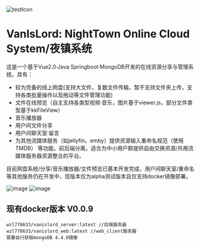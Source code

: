 ![testIcon](https://user-images.githubusercontent.com/55415793/173568881-43b09052-592d-412d-b3c2-e4e7c310cb4e.png)

# VanIsLord: NightTown Online Cloud System/夜镇系统

这是一个基于Vue2.0·Java Springboot·MongoDB开发的在线资源分享与管理系统。具有：
- 较为完备的线上网盘(支持大文件，复数文件传输，暂不支持文件夹上传，支持各类批量操作以及拖动等文件管理功能)
- 文件在线预览（自主支持各类型视频·音乐，图片基于viewer.js，部分文件类型基于kkFileView）
- 音乐播放器
- 用户间文件分享
- 用户间聊天室·留言
- 为其他流媒体服务（如jellyfin，emby）提供资源输入重命名规范（使用TMDB）
等功能。前后端分离。适合为中小用户群提供自由交换资源/共用流媒体服务器资源整合的平台。

目前网盘系统/分享/音乐播放器/文件预览已基本开发完成，用户间聊天室/重命名等其他服务仍在开发中，现版本仅为alpha测试版本且仅支持docker镜像部署。

![image](https://user-images.githubusercontent.com/55415793/173569340-9c1efaa2-3329-4129-a4f0-aa33165f1473.png)
![image](https://user-images.githubusercontent.com/55415793/173570282-483bc72d-0d5b-40a7-874b-78e9cf775a20.png)


## 现有docker版本 V0.0.9
```
wzl778633/vanislord_server:latest //后端服务器
wzl778633/vanislord_web:latest //web_client服务器
需要自行获取mongoDB 4.4.0镜像
```


